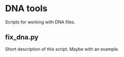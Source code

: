 # DNA tools
Scripts for working with DNA files.

## fix_dna.py
Short description of this script.  Maybe with an example. 
